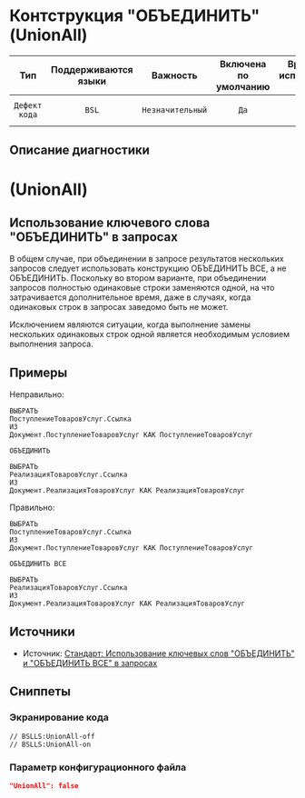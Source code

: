 # Контструкция "ОБЪЕДИНИТЬ" (UnionAll)

 Тип | Поддерживаются<br>языки | Важность | Включена<br>по умолчанию | Время на<br>исправление (мин) | Тэги 
 :-: | :-: | :-: | :-: | :-: | :-: 
 `Дефект кода` | `BSL` | `Незначительный` | `Да` | `5` | `standard`<br>`sql`<br>`performance` 

<!-- Блоки выше заполняются автоматически, не трогать -->
## Описание диагностики

# <Diagnostic name> (UnionAll)

<Metadata>

## <Params>

<!-- Блоки выше заполняются автоматически, не трогать -->
## Использование ключевого слова "ОБЪЕДИНИТЬ" в запросах
В общем случае, при объединении в запросе результатов нескольких запросов следует использовать конструкцию ОБЪЕДИНИТЬ ВСЕ,
а не ОБЪЕДИНИТЬ. Поскольку во втором варианте, при объединении запросов полностью одинаковые строки заменяются одной,
на что затрачивается дополнительное время, даже в случаях, когда одинаковых строк в запросах заведомо быть не может.

Исключением являются ситуации, когда выполнение замены нескольких одинаковых строк одной является необходимым условием
выполнения запроса.

## Примеры

Неправильно:
```bsl
ВЫБРАТЬ
ПоступлениеТоваровУслуг.Ссылка
ИЗ
Документ.ПоступлениеТоваровУслуг КАК ПоступлениеТоваровУслуг

ОБЪЕДИНИТЬ

ВЫБРАТЬ
РеализацияТоваровУслуг.Ссылка
ИЗ
Документ.РеализацияТоваровУслуг КАК РеализацияТоваровУслуг
```

Правильно:

```bsl
ВЫБРАТЬ
ПоступлениеТоваровУслуг.Ссылка
ИЗ
Документ.ПоступлениеТоваровУслуг КАК ПоступлениеТоваровУслуг

ОБЪЕДИНИТЬ ВСЕ

ВЫБРАТЬ
РеализацияТоваровУслуг.Ссылка
ИЗ
Документ.РеализацияТоваровУслуг КАК РеализацияТоваровУслуг
```

## Источники
* Источник: [Стандарт: Использование ключевых слов "ОБЪЕДИНИТЬ" и "ОБЪЕДИНИТЬ ВСЕ" в запросах](https://its.1c.ru/db/v8std#content:434:hdoc)

## Сниппеты

<!-- Блоки ниже заполняются автоматически, не трогать -->
### Экранирование кода

```bsl
// BSLLS:UnionAll-off
// BSLLS:UnionAll-on
```

### Параметр конфигурационного файла

```json
"UnionAll": false
```
